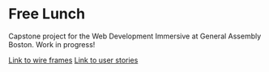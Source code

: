 # Free Lunch

Capstone project for the Web Development Immersive at General Assembly Boston.
Work in progress!

[Link to wire frames](http://imgur.com/a/zT79X)
[Link to user stories](https://www.dropbox.com/s/5vsgxw92bowak0o/free-lunch-stories.pdf?dl=0)

